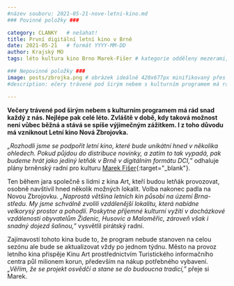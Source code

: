 ```yaml
---
#název souboru: 2021-05-21-nove-letni-kino.md
### Povinné položky ###

category: CLANKY   # nešahat!
title: První digitální letní kino v Brně
date: 2021-05-21   # formát YYYY-MM-DD
author: Krajský MO
tags: léto kultura kino Brno Marek-Fišer # kategorie odděleny mezerami, např. volby zemědělství životní-prostředí piráti (viz https://jihomoravsky.pirati.cz/tags/)

### Nepovinné položky ###
image: posts/zbrojka.png # obrázek ideálně 420x677px minifikovaný přes https://tinypng.com/
#description: ečery trávené pod širým nebem s kulturním programem má rád snad každý z nás. Nejlépe pak celé léto. Zvláště v době, kdy taková možnost není vůbec běžná a stává se spíše výjimečným zážitkem. I z toho důvodu má vzniknout Letní kino Nová Zbrojovka.

---
```

**Večery trávené pod širým nebem s kulturním programem má rád snad každý z nás. Nejlépe pak celé léto. Zvláště v době, kdy taková možnost není vůbec běžná a stává se spíše výjimečným zážitkem. I z toho důvodu má vzniknout Letní kino Nová Zbrojovka.**

*„Rozhodli jsme se podpořit letní kino, které bude unikátní hned v několika ohledech. Pokud půjdou do distribuce novinky, a zatím to tak vypadá, pak budeme hrát jako jediný letňák v Brně v digitálním formátu DCI,”* odhaluje plány brněnský radní pro kulturu [Marek Fišer](https://jihomoravsky.pirati.cz/lide/marek-fiser/){:target="_blank"}.

Ten během jara společně s lidmi z kina Art, kteří budou letňák provozovat, osobně navštívil hned několik možných lokalit. Volba nakonec padla na Novou Zbrojovku. *„Naprostá většina letních kin působí na území Brna-středu. My jsme schválně zvolili vzdálenější lokalitu, která nabídne velkorysý prostor a pohodlí. Poskytne příjemné kulturní vyžití v docházkové vzdálenosti obyvatelům Židenic, Husovic a Maloměřic, zároveň však i snadný dojezd šalinou,”* vysvětlil pirátský radní. 

Zajímavostí tohoto kina bude to, že program nebude stanoven na celou sezónu ale bude se aktualizovat vždy po jednom týdnu. Město na provoz letního kina přispěje Kinu Art prostřednictvím Turistického informačního centra půl milionem korun, především na nákup potřebného vybavení. *„Věřím, že se projekt osvědčí a stane se do budoucna tradicí,”* přeje si Marek. 
